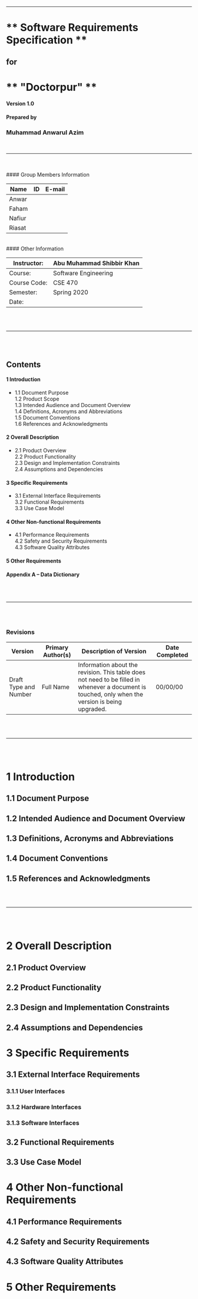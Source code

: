 ------------
# ** Software Requirements Specification **

## for


# ** "Doctorpur" **

#### Version 1.0



#### Prepared by

### Muhammad Anwarul Azim ###
<br>


--------------------
<br>
<br>
#### Group Members Information

| **Name** | **ID** | **E-mail** |
| --- | --- | --- |
| Anwar |   |   |
| Faham |   |   |
| Nafiur |   |   |
| Riasat |   |   | |
<br>
#### Other Information

| Instructor: | Abu Muhammad Shibbir Khan |
| --- | --- |
| Course: | Software Engineering |
| Course Code: | CSE 470 |
| Semester: | Spring 2020 |
| Date: |   |             |
<br>
<br>

----------
<br>
<br>

 ## **Contents**   ###

        
 #### 1  Introduction  
  - 1.1        Document Purpose        
 1.2        Product Scope        
 1.3        Intended Audience and Document Overview        
 1.4        Definitions, Acronyms and Abbreviations       
 1.5        Document Conventions        
 1.6        References and Acknowledgments  
 
 
####  2        Overall Description        
 - 2.1        Product Overview        
 2.2        Product Functionality       
 2.3        Design and Implementation Constraints        
 2.4        Assumptions and Dependencies
 
 
  #### 3        Specific Requirements        
  - 3.1        External Interface Requirements        
 3.2        Functional Requirements        
 3.3        Use Case Model
 
 
 #### 4        Other Non-functional Requirements        
 - 4.1        Performance Requirements        
 4.2        Safety and Security Requirements        
 4.3        Software Quality Attributes 
 
 
 #### 5        Other Requirements        
 #### Appendix A – Data Dictionary        
 <br>
 <br>
 
 -------------
<br>
<br>













### Revisions

| Version | Primary Author(s) | Description of Version | Date Completed |
| --- | --- | --- | --- |
| Draft Type and Number | Full Name | Information about the revision. This table does not need to be filled in whenever a document is touched, only when the version is being upgraded. | 00/00/00 |
<br>
<br>
 
-------------------
<br>
<br>

# 1 **Introduction**

## 1.1 Document Purpose

## 1.2 Intended Audience and Document Overview

## 1.3 Definitions, Acronyms and Abbreviations

## 1.4 Document Conventions

## 1.5 References and Acknowledgments
<br>
<br>


--------------------
<br>
<br>

# 2 Overall Description

## 2.1 Product Overview

## 2.2 Product Functionality

## 2.3 Design and Implementation Constraints

## 2.4 Assumptions and Dependencies



















# 3 Specific Requirements

## 3.1 External Interface Requirements

### 3.1.1 User Interfaces

### 3.1.2 Hardware Interfaces

### 3.1.3 Software Interfaces

## 3.2 Functional Requirements

## 3.3 Use Case Model















# 4 Other Non-functional Requirements

## 4.1 Performance Requirements

## 4.2 Safety and Security Requirements

## 4.3 Software Quality Attributes



# 5 Other Requirements